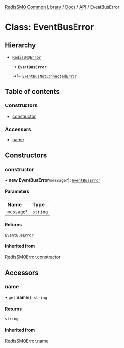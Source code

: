[RedisSMQ Common Library](../../../README.md) / [Docs](../../README.md) / [API](../README.md) / EventBusError

# Class: EventBusError

## Hierarchy

- [`RedisSMQError`](RedisSMQError.md)

  ↳ **`EventBusError`**

  ↳↳ [`EventBusNotConnectedError`](EventBusNotConnectedError.md)

## Table of contents

### Constructors

- [constructor](EventBusError.md#constructor)

### Accessors

- [name](EventBusError.md#name)

## Constructors

### constructor

• **new EventBusError**(`message?`): [`EventBusError`](EventBusError.md)

#### Parameters

| Name | Type |
| :------ | :------ |
| `message?` | `string` |

#### Returns

[`EventBusError`](EventBusError.md)

#### Inherited from

[RedisSMQError](RedisSMQError.md).[constructor](RedisSMQError.md#constructor)

## Accessors

### name

• `get` **name**(): `string`

#### Returns

`string`

#### Inherited from

RedisSMQError.name
